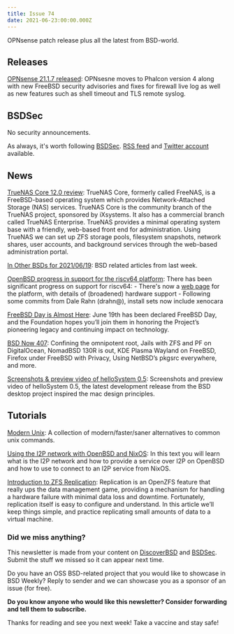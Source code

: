 ```yaml
---
title: Issue 74
date: 2021-06-23:00:00.000Z
---
```


OPNsense patch release plus all the latest from BSD-world.

<!-- more -->

## Releases

[OPNsense 21.1.7 released](https://opnsense.org/opnsense-21-1-7-released/?utm_source=bsdweekly): OPNsesne moves to Phalcon version 4 along with new FreeBSD security advisories and fixes for firewall live log as well as new features such as shell timeout and TLS remote syslog.
## BSDSec

No security announcements.

As always, it's worth following [BSDSec](https://bsdsec.net). [RSS feed](https://bsdsec.net/articles.atom) and [Twitter account](https://twitter.com/bsdsec) available.
## News

[TrueNAS Core 12.0 review](https://distrowatch.com/weekly.php?issue=20210621#cloudready&utm_source=bsdweekly): TrueNAS Core, formerly called FreeNAS, is a FreeBSD-based operating system which provides Network-Attached Storage (NAS) services. TrueNAS Core is the community branch of the TrueNAS project, sponsored by iXsystems. It also has a commercial branch called TrueNAS Enterprise. TrueNAS provides a minimal operating system base with a friendly, web-based front end for administration. Using TrueNAS we can set up ZFS storage pools, filesystem snapshots, network shares, user accounts, and background services through the web-based administration portal.

[In Other BSDs for 2021/06/19](https://www.dragonflydigest.com/2021/06/19/25848.html?utm_source=bsdweekly): BSD related articles from last week.

[OpenBSD progress in support for the riscv64 platform](https://undeadly.org/cgi?action=article;sid=20210619161607&utm_source=bsdweekly): There has been significant progress on support for riscv64: - There's now a [web page](https://www.openbsd.org/riscv64.html) for the platform, with details of (broadened) hardware support - Following some commits from Dale Rahn (drahn@), install sets now include xenocara

[FreeBSD Day is Almost Here](https://freebsdfoundation.org/blog/freebsd-day-is-almost-here-2/?utm_source=bsdweekly): June 19th has been declared FreeBSD Day, and the Foundation hopes you’ll join them in honoring the Project’s pioneering legacy and continuing impact on technology.

[BSD Now 407](https://www.bsdnow.tv/407?utm_source=bsdweekly): Confining the omnipotent root, Jails with ZFS and PF on DigitalOcean, NomadBSD 130R is out, KDE Plasma Wayland on FreeBSD, Firefox under FreeBSD with Privacy, Using NetBSD’s pkgsrc everywhere, and more.

[Screenshots & preview video of helloSystem 0.5](https://www.opensourcefeed.org/helloSystem-0.5/?utm_source=bsdweekly): Screenshots and preview video of helloSystem 0.5, the latest development release from the BSD desktop project inspired the mac design principles.
## Tutorials

[Modern Unix](https://github.com/ibraheemdev/modern-unix?utm_source=bsdweekly): A collection of modern/faster/saner alternatives to common unix commands.

[Using the I2P network with OpenBSD and NixOS](https://dataswamp.org/~solene/2021-06-20-i2p-intro.html?utm_source=bsdweekly): In this text you will learn what is the I2P network and how to provide a service over I2P on OpenBSD and how to use to connect to an I2P service from NixOS.

[Introduction to ZFS Replication](https://klarasystems.com/articles/introduction-to-zfs-replication/?utm_source=bsdweekly): Replication is an OpenZFS feature that really ups the data management game, providing a mechanism for handling a hardware failure with minimal data loss and downtime. Fortunately, replication itself is easy to configure and understand. In this article we’ll keep things simple, and practice replicating small amounts of data to a virtual machine.

### Did we miss anything?

This newsletter is made from your content on [DiscoverBSD](https://discoverbsd.com) and [BSDSec](https://bsdsec.net). Submit the stuff we missed so it can appear next time.

Do you have an OSS BSD-related project that you would like to showcase in BSD Weekly? Reply to sender and we can showcase you as a sponsor of an issue (for free).

**Do you know anyone who would like this newsletter? Consider forwarding and tell them to subscribe.**

Thanks for reading and see you next week! Take a vaccine and stay safe!
